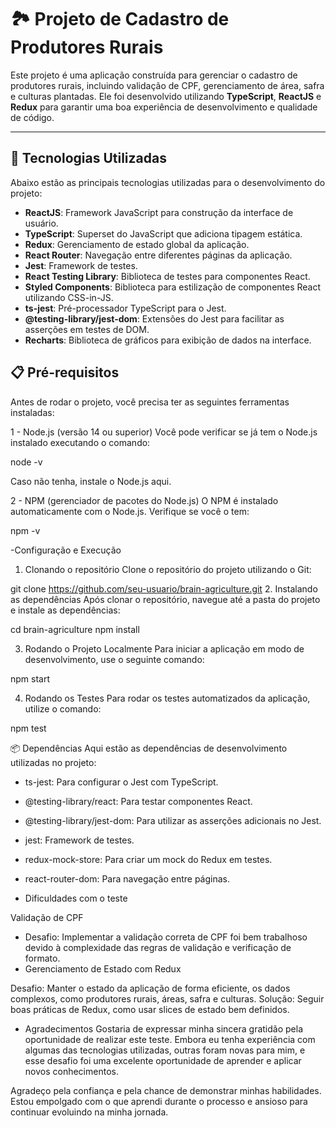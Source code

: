 # 🏞 **Projeto de Cadastro de Produtores Rurais**

Este projeto é uma aplicação construída para gerenciar o cadastro de produtores rurais, incluindo validação de CPF, gerenciamento de área, safra e culturas plantadas. Ele foi desenvolvido utilizando **TypeScript**, **ReactJS** e **Redux** para garantir uma boa experiência de desenvolvimento e qualidade de código.

---

## 🔧 **Tecnologias Utilizadas**

Abaixo estão as principais tecnologias utilizadas para o desenvolvimento do projeto:

- **ReactJS**: Framework JavaScript para construção da interface de usuário.
- **TypeScript**: Superset do JavaScript que adiciona tipagem estática.
- **Redux**: Gerenciamento de estado global da aplicação.
- **React Router**: Navegação entre diferentes páginas da aplicação.
- **Jest**: Framework de testes.
- **React Testing Library**: Biblioteca de testes para componentes React.
- **Styled Components**: Biblioteca para estilização de componentes React utilizando CSS-in-JS.
- **ts-jest**: Pré-processador TypeScript para o Jest.
- **@testing-library/jest-dom**: Extensões do Jest para facilitar as asserções em testes de DOM.
- **Recharts**: Biblioteca de gráficos para exibição de dados na interface.


## 📋 **Pré-requisitos**

Antes de rodar o projeto, você precisa ter as seguintes ferramentas instaladas:

1 - Node.js (versão 14 ou superior)
Você pode verificar se já tem o Node.js instalado executando o comando:


node -v


Caso não tenha, instale o Node.js aqui.

2 - NPM (gerenciador de pacotes do Node.js)
O NPM é instalado automaticamente com o Node.js. Verifique se você o tem:


npm -v


-Configuração e Execução

1. Clonando o repositório
Clone o repositório do projeto utilizando o Git:

git clone https://github.com/seu-usuario/brain-agriculture.git
2. Instalando as dependências
Após clonar o repositório, navegue até a pasta do projeto e instale as dependências:


cd brain-agriculture
npm install


3. Rodando o Projeto Localmente
Para iniciar a aplicação em modo de desenvolvimento, use o seguinte comando:


npm start


4. Rodando os Testes
Para rodar os testes automatizados da aplicação, utilize o comando:


npm test


📦 Dependências
Aqui estão as dependências de desenvolvimento utilizadas no projeto:

- ts-jest: Para configurar o Jest com TypeScript.
- @testing-library/react: Para testar componentes React.
- @testing-library/jest-dom: Para utilizar as asserções adicionais no Jest.
- jest: Framework de testes.
- redux-mock-store: Para criar um mock do Redux em testes.
- react-router-dom: Para navegação entre páginas.

- Dificuldades com o teste

Validação de CPF 
- Desafio: Implementar a validação correta de CPF foi bem trabalhoso devido à complexidade das regras de validação e verificação de formato.
- Gerenciamento de Estado com Redux
  
Desafio: Manter o estado da aplicação de forma eficiente, os dados complexos, como produtores rurais, áreas, safra e culturas. 
Solução: Seguir boas práticas de Redux, como usar slices de estado bem definidos. 


- Agradecimentos
Gostaria de expressar minha sincera gratidão pela oportunidade de realizar este teste. Embora eu tenha experiência com algumas das tecnologias utilizadas, outras foram novas para mim, e esse desafio foi uma excelente oportunidade de aprender e aplicar novos conhecimentos.

Agradeço pela confiança e pela chance de demonstrar minhas habilidades. Estou empolgado com o que aprendi durante o processo e ansioso para continuar evoluindo na minha jornada.


